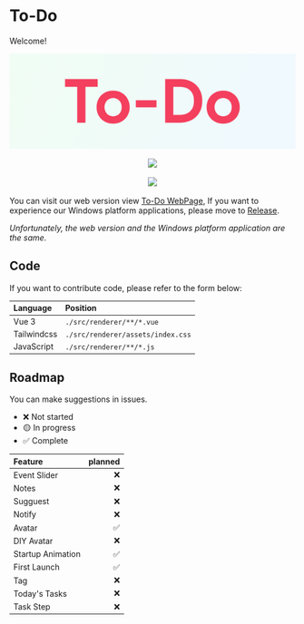 # **To-Do**

Welcome!

<div align="center">

![To-Do](./static/img/to-do.png?raw=true)

![](https://img.shields.io/github/downloads/bre97-web/To-Do/v1.0.0-pre.0/total)

![](https://img.shields.io/github/last-commit/bre97-web/To-Do)

</div>

You can visit our web version view [To-Do WebPage](bre97-web.github.io/To-Do/), If you want to experience our Windows platform applications, please move to [Release](https://github.com/bre97-web/To-Do/releases). 

_Unfortunately, the web version and the Windows platform application are the same._

## Code

If you want to contribute code, please refer to the form below:

|Language|Position|
|:--|:--|
|Vue 3|`./src/renderer/**/*.vue`|
|Tailwindcss|`./src/renderer/assets/index.css`|
|JavaScript|`./src/renderer/**/*.js`|

## Roadmap

You can make suggestions in issues.

- ❌ Not started
- 🟡 In progress
- ✅ Complete

|Feature|planned|
|:--|--:|
|Event Slider|❌|
|Notes|❌|
|Sugguest|❌|
|Notify|❌|
|Avatar|✅|
|DIY Avatar|❌|
|Startup Animation|✅|
|First Launch|✅|
|Tag|❌|
|Today's Tasks|❌|
|Task Step|❌|